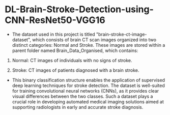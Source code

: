 # DL-Brain-Stroke-Detection-using-CNN-ResNet50-VGG16
- The dataset used in this project is titled "brain-stroke-ct-image-dataset", which consists of brain CT scan images organized into two distinct categories: Normal and Stroke. These images are stored within a parent folder named Brain_Data_Organised, which contains:

1. Normal: CT images of individuals with no signs of stroke.

2. Stroke: CT images of patients diagnosed with a brain stroke.
- This binary classification structure enables the application of supervised deep learning techniques for stroke detection. The dataset is well-suited for training convolutional neural networks (CNNs), as it provides clear visual differences between the two classes. Such a dataset plays a crucial role in developing automated medical imaging solutions aimed at supporting radiologists in early and accurate stroke diagnosis.
